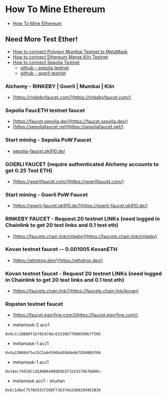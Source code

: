 #   How To Mine Ethereum

-   [How To Mine Ethereum](https://www.realvision.com/blog/how-to-mine-ethereum)

## Need More Test Ether! 
-   [How to connect Polygon Mumbai Testnet to MetaMask](https://medium.com/stakingbits/how-to-connect-polygon-mumbai-testnet-to-metamask-fc3487a3871f)
-   [How to connect Ethereum Merge Kiln Testnet](https://etherworld.co/2022/03/14/how-to-join-ethereum-merge-kiln-testnet/)
-   [How to connect Sepolia Testnet](https://learn.block6.tech/sepolia-testnet-cfe6623f05dc)
    -   [github - sepolia testnet](https://github.com/eth-clients/sepolia)
    -   [github - goerli testnet](https://github.com/eth-clients/goerli)

###  Alchemy - RINKEBY | Goerli | Mumbai | Kiln 
-   [https://rinkebyfaucet.com/](https://rinkebyfaucet.com/)

###  Sepolia FaucETH testnet faucet
-   [https://faucet.sepolia.dev](https://faucet.sepolia.dev/)
-   [https://sepoliafaucet.net](https://sepoliafaucet.net/)

###  Start mining - Sepolia PoW Faucet
-   [sepolia-faucet.pk910.de/](https://sepolia-faucet.pk910.de)

###  GOERLI FAUCET (require authenticated Alchemy accounts to get 0.25 Test ETH)
-   [https://goerlifaucet.com/](https://goerlifaucet.com/)

###  Start mining - Goerli PoW Faucet
-   [https://goerli-faucet.pk910.de/](https://goerli-faucet.pk910.de/)

###  RINKEBY FAUCET - Request 20 testnet LINKs (need logged in Chainlink to get 20 test links and 0.1 test eth)
-   [https://faucets.chain.link/rinkeby](https://faucets.chain.link/rinkeby)

###  Kovan testnet faucet -- 0.001005 KovanETH
-   [https://ethdrop.dev/](https://ethdrop.dev/)

###  Kovan testnet faucet - Request 20 testnet LINKs (need logged in Chainlink to get 20 test links and 0.1 test eth)
-   [https://faucets.chain.link/](https://faucets.chain.link/kovan)

###  Ropsten testnet faucet
-   [https://faucet.egorfine.com/](https://faucet.egorfine.com/)

- metamask-2 acc1  
```
0x9cCc10B80f1b7854C96c63330b77080509b7f505
```
- metamask-1 acc1 
```
0x4a230004f5e15C5ab4596b4E0A9eA67EDd0B5f04
```
- metamask-1 acc1 
```
0x34ec74918C12EA0BA4808Ddb2F3243378b7bD00c
```

- metamask acc1 - shuhan
```
0xEc1d6eC757B455CF26DF73b37de2db0284961B30
```
